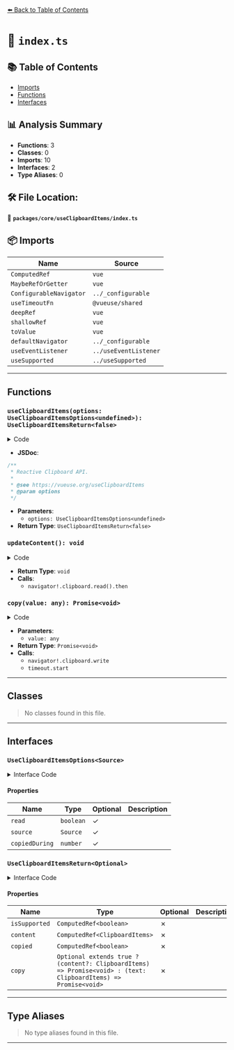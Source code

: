[⬅️ Back to Table of Contents](../../../index.md)

# 📄 `index.ts`

## 📚 Table of Contents

- [Imports](#imports)
- [Functions](#functions)
- [Interfaces](#interfaces)

## 📊 Analysis Summary

- **Functions**: 3
- **Classes**: 0
- **Imports**: 10
- **Interfaces**: 2
- **Type Aliases**: 0

## 🛠️ File Location:
📂 **`packages/core/useClipboardItems/index.ts`**

## 📦 Imports

| Name | Source |
|------|--------|
| `ComputedRef` | `vue` |
| `MaybeRefOrGetter` | `vue` |
| `ConfigurableNavigator` | `../_configurable` |
| `useTimeoutFn` | `@vueuse/shared` |
| `deepRef` | `vue` |
| `shallowRef` | `vue` |
| `toValue` | `vue` |
| `defaultNavigator` | `../_configurable` |
| `useEventListener` | `../useEventListener` |
| `useSupported` | `../useSupported` |


---

## Functions

### `useClipboardItems(options: UseClipboardItemsOptions<undefined>): UseClipboardItemsReturn<false>`

<details><summary>Code</summary>

```ts
export function useClipboardItems(options?: UseClipboardItemsOptions<undefined>): UseClipboardItemsReturn<false>
```
</details>

- **JSDoc**:
```ts
/**
 * Reactive Clipboard API.
 *
 * @see https://vueuse.org/useClipboardItems
 * @param options
 */
```

- **Parameters**:
  - `options: UseClipboardItemsOptions<undefined>`
- **Return Type**: `UseClipboardItemsReturn<false>`
### `updateContent(): void`

<details><summary>Code</summary>

```ts
function updateContent() {
    if (isSupported.value) {
      navigator!.clipboard.read().then((items) => {
        content.value = items
      })
    }
  }
```
</details>

- **Return Type**: `void`
- **Calls**:
  - `navigator!.clipboard.read().then`
### `copy(value: any): Promise<void>`

<details><summary>Code</summary>

```ts
async function copy(value = toValue(source)) {
    if (isSupported.value && value != null) {
      await navigator!.clipboard.write(value)

      content.value = value
      copied.value = true
      timeout.start()
    }
  }
```
</details>

- **Parameters**:
  - `value: any`
- **Return Type**: `Promise<void>`
- **Calls**:
  - `navigator!.clipboard.write`
  - `timeout.start`

---

## Classes

> No classes found in this file.


---

## Interfaces

### `UseClipboardItemsOptions<Source>`

<details><summary>Interface Code</summary>

```ts
export interface UseClipboardItemsOptions<Source> extends ConfigurableNavigator {
  /**
   * Enabled reading for clipboard
   *
   * @default false
   */
  read?: boolean

  /**
   * Copy source
   */
  source?: Source

  /**
   * Milliseconds to reset state of `copied` ref
   *
   * @default 1500
   */
  copiedDuring?: number
}
```
</details>

#### Properties

| Name | Type | Optional | Description |
|------|------|----------|-------------|
| `read` | `boolean` | ✓ |  |
| `source` | `Source` | ✓ |  |
| `copiedDuring` | `number` | ✓ |  |

### `UseClipboardItemsReturn<Optional>`

<details><summary>Interface Code</summary>

```ts
export interface UseClipboardItemsReturn<Optional> {
  isSupported: ComputedRef<boolean>
  content: ComputedRef<ClipboardItems>
  copied: ComputedRef<boolean>
  copy: Optional extends true ? (content?: ClipboardItems) => Promise<void> : (text: ClipboardItems) => Promise<void>
}
```
</details>

#### Properties

| Name | Type | Optional | Description |
|------|------|----------|-------------|
| `isSupported` | `ComputedRef<boolean>` | ✗ |  |
| `content` | `ComputedRef<ClipboardItems>` | ✗ |  |
| `copied` | `ComputedRef<boolean>` | ✗ |  |
| `copy` | `Optional extends true ? (content?: ClipboardItems) => Promise<void> : (text: ClipboardItems) => Promise<void>` | ✗ |  |


---

## Type Aliases

> No type aliases found in this file.


---